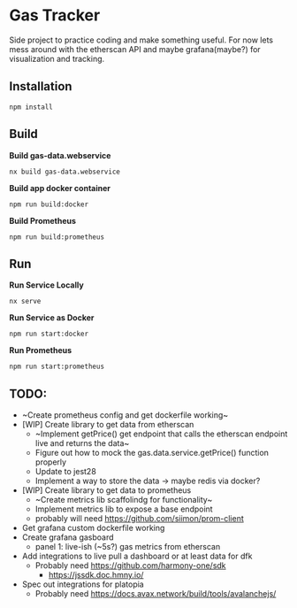 # Gas Tracker

Side project to practice coding and make something useful. For now lets mess around with the etherscan API and maybe grafana(maybe?) for visualization and tracking.

## Installation

```
npm install
```

## Build

**Build gas-data.webservice**

```
nx build gas-data.webservice
```

**Build app docker container**

```
npm run build:docker
```

**Build Prometheus**

```
npm run build:prometheus
```

## Run

**Run Service Locally**

```
nx serve
```

**Run Service as Docker**

```
npm run start:docker
```

**Run Prometheus**

```
npm run start:prometheus
```

## TODO:

- ~Create prometheus config and get dockerfile working~
- [WIP] Create library to get data from etherscan
  - ~Implement getPrice() get endpoint that calls the etherscan endpoint live and returns the data~
  - Figure out how to mock the gas.data.service.getPrice() function properly
  - Update to jest28
  - Implement a way to store the data -> maybe redis via docker?
- [WIP] Create library to get data to prometheus
  - ~Create metrics lib scaffolindg for functionality~
  - Implement metrics lib to expose a base endpoint
  - probably will need https://github.com/siimon/prom-client
- Get grafana custom dockerfile working
- Create grafana gasboard
  - panel 1: live-ish (~5s?) gas metrics from etherscan
- Add integrations to live pull a dashboard or at least data for dfk
  - Probably need https://github.com/harmony-one/sdk
    - https://jssdk.doc.hmny.io/
- Spec out integrations for platopia
  - Probably need https://docs.avax.network/build/tools/avalanchejs/
